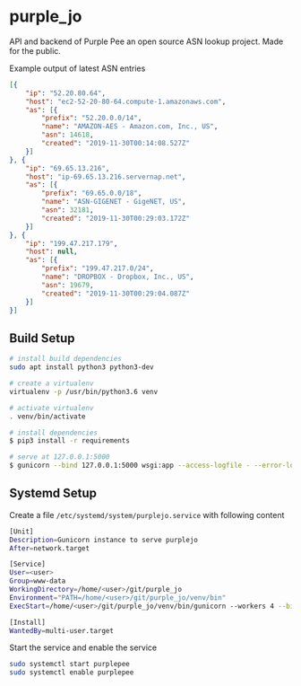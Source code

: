 # purple_jo

API and backend of Purple Pee an open source ASN lookup project. Made for the public.


Example output of latest ASN entries

```json
[{
	"ip": "52.20.80.64",
	"host": "ec2-52-20-80-64.compute-1.amazonaws.com",
	"as": [{
		"prefix": "52.20.0.0/14",
		"name": "AMAZON-AES - Amazon.com, Inc., US",
		"asn": 14618,
		"created": "2019-11-30T00:14:08.527Z"
	}]
}, {
	"ip": "69.65.13.216",
	"host": "ip-69.65.13.216.servernap.net",
	"as": [{
		"prefix": "69.65.0.0/18",
		"name": "ASN-GIGENET - GigeNET, US",
		"asn": 32181,
		"created": "2019-11-30T00:29:03.172Z"
	}]
}, {
	"ip": "199.47.217.179",
	"host": null,
	"as": [{
		"prefix": "199.47.217.0/24",
		"name": "DROPBOX - Dropbox, Inc., US",
		"asn": 19679,
		"created": "2019-11-30T00:29:04.087Z"
	}]
}]
```

## Build Setup

```bash
# install build dependencies
sudo apt install python3 python3-dev

# create a virtualenv
virtualenv -p /usr/bin/python3.6 venv

# activate virtualenv
. venv/bin/activate

# install dependencies
$ pip3 install -r requirements

# serve at 127.0.0.1:5000
$ gunicorn --bind 127.0.0.1:5000 wsgi:app --access-logfile - --error-logfile - --log-level info
```


## Systemd Setup

Create a file `/etc/systemd/system/purplejo.service` with following content

```bash
[Unit]
Description=Gunicorn instance to serve purplejo
After=network.target

[Service]
User=<user>
Group=www-data
WorkingDirectory=/home/<user>/git/purple_jo
Environment="PATH=/home/<user>/git/purple_jo/venv/bin"
ExecStart=/home/<user>/git/purple_jo/venv/bin/gunicorn --workers 4 --bind 127.0.0.1:9000 wsgi:app --access-logfile /var/log/purplejo/access.log --error-logfile /var/log/purplejo/error.log --log-level info

[Install]
WantedBy=multi-user.target
```


Start the service and enable the service

```bash
sudo systemctl start purplepee
sudo systemctl enable purplepee
```
